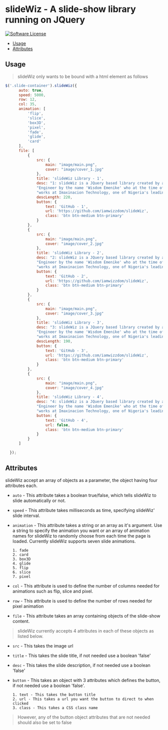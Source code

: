# slideWiz - A slide-show library running on JQuery

[![Software License](https://img.shields.io/badge/license-MIT-brightgreen.svg?style=flat-square)](LICENSE.md)

- [Usage](#usage)
- [Attributes](#attributes)

<h2 id="usage"> Usage </h2>

> slideWiz only wants to be bound with a html element as follows

```javascript 
$('.slide-container').slideWiz({
      auto: true,
      speed: 5000,
      row: 12,
      col: 35,
      animation: [
          'flip',
          'slice',
          'box3D',
          'pixel',
          'fade',
          'glide',
          'card'
      ],
      file: [
          {
              src: {
                  main: "image/main.png",
                  cover: "image/cover_1.jpg"
              },
              title: 'slideWiz Library - 1',
              desc: "1: slideWiz is a JQuery based library created by a Nigerian Software " +
              "Engineer by the name 'Wisdom Emenike' who at the time of writing this library " +
              "works at Imaxinacion Technology, one of Nigeria's leading IT companies.",
              descLength: 220,
              button: {
                  text: 'GitHub - 1',
                  url: 'https://github.com/iamwizzdom/slideWiz',
                  class: 'btn btn-medium btn-primary'
              }
          },
          {
              src: {
                  main: "image/main.png",
                  cover: "image/cover_2.jpg"
              },
              title: 'slideWiz Library - 2',
              desc: "2: slideWiz is a JQuery based library created by a Nigerian Software " +
              "Engineer by the name 'Wisdom Emenike' who at the time of writing this library " +
              "works at Imaxinacion Technology, one of Nigeria's leading IT companies.",
              button: {
                  text: 'GitHub - 2',
                  url: 'https://github.com/iamwizzdom/slideWiz',
                  class: 'btn btn-medium btn-primary'
              }
          },
          {
              src: {
                  main: "image/main.png",
                  cover: "image/cover_3.jpg"
              },
              title: 'slideWiz Library - 3',
              desc: "3: slideWiz is a JQuery based library created by a Nigerian Software " +
              "Engineer by the name 'Wisdom Emenike' who at the time of writing this library " +
              "works at Imaxinacion Technology, one of Nigeria's leading IT companies.",
              descLength: 190,
              button: {
                  text: 'GitHub - 3',
                  url: 'https://github.com/iamwizzdom/slideWiz',
                  class: 'btn btn-medium btn-primary'
              }
          },
          {
              src: {
                  main: "image/main.png",
                  cover: "image/cover_4.jpg"
              },
              title: 'slideWiz Library - 4',
              desc: "4: slideWiz is a JQuery based library created by a Nigerian Software " +
              "Engineer by the name 'Wisdom Emenike' who at the time of writing this library " +
              "works at Imaxinacion Technology, one of Nigeria's leading IT companies.",
              button: {
                  text: 'GitHub - 4',
                  url: false,
                  class: 'btn btn-medium btn-primary'
              }
          }
      ]

  });
```

<h2 id="attributes"> Attributes </h2>

slideWiz accept an array of objects as a parameter, the object having four attributes each.

- `auto` - This attribute takes a boolean true/false, which tells slideWiz to slide automatically or not.

- `speed` - This attribute takes milliseconds as time, specifying slideWiz' slide interval.

- `animation` - This attribute takes a string or an array as it's argument. Use a string to specify the animation 
you want or an array of animation names for slideWiz to randomly choose from each time the page is loaded. 
Currently slideWiz supports seven slide animations. 
     
      1. fade
      2. card
      3. box3D
      4. glide
      5. flip
      6. slice
      7. pixel

- `col` - This attribute is used to define the number of columns needed for animations such as flip, slice and pixel.

- `row` - This attribute is used to define the number of rows needed for pixel animation

- `file` - This attribute takes an array containing objects of the slide-show content. 

> slideWiz currently accepts 4 attributes in each of these objects as listed below.


- `src` - This takes the image url

- `title` - This takes the slide title, if not needed use a boolean 'false'

- `desc` - This takes the slide description, if not needed use a boolean 'false'

- `button` - This takes an object with 3 attributes which defines the button, if not needed use a boolean 'false'. 
     
      1. text - This takes the button title
      2. url - This takes a url you want the button to direct to when clicked
      3. class - This takes a CSS class name

> However, any of the button object attributes that are not needed should also be set to false
